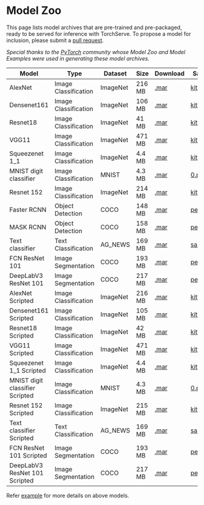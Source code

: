 # Model Zoo

This page lists model archives that are pre-trained and pre-packaged, ready to be served for inference with TorchServe.
To propose a model for inclusion, please submit a [pull request](https://github.com/pytorch/serve/pulls).

*Special thanks to the [PyTorch](https://pytorch.org/) community whose Model Zoo and Model Examples were used in generating these model archives.*


| Model | Type | Dataset | Size | Download | Sample Input| Model mode |
| --- | --- | --- | --- | --- | --- | --- |
| AlexNet | Image Classification | ImageNet | 216 MB | [.mar](https://torchserve.pytorch.org/mar_files/alexnet.mar) | [kitten.jpg](../examples/image_classifier/kitten.jpg) |Eager|
| Densenet161 | Image Classification | ImageNet | 106 MB | [.mar](https://torchserve.pytorch.org/mar_files/densenet161.mar) | [kitten.jpg](../examples/image_classifier/kitten.jpg) |Eager|
| Resnet18 | Image Classification | ImageNet | 41 MB | [.mar](https://torchserve.pytorch.org/mar_files/resnet-18.mar) | [kitten.jpg](../examples/image_classifier/kitten.jpg) |Eager|
| VGG11 | Image Classification | ImageNet | 471 MB | [.mar](https://torchserve.pytorch.org/mar_files/vgg11_v2.mar) | [kitten.jpg](../examples/image_classifier/kitten.jpg) |Eager|
| Squeezenet 1_1 | Image Classification | ImageNet | 4.4 MB | [.mar](https://torchserve.pytorch.org/mar_files/squeezenet1_1.mar) | [kitten.jpg](../examples/image_classifier/kitten.jpg) |Eager|
| MNIST digit classifier | Image Classification | MNIST | 4.3 MB | [.mar](https://torchserve.pytorch.org/mar_files/mnist_v2.mar) | [0.png](../examples/image_classifier/mnist/test_data/0.png) |Eager|
| Resnet 152 |Image Classification | ImageNet | 214 MB | [.mar](https://torchserve.pytorch.org/mar_files/resnet-152-batch_v2.mar) | [kitten.jpg](../examples/image_classifier/kitten.jpg) |Eager|
| Faster RCNN | Object Detection | COCO | 148 MB | [.mar](https://torchserve.pytorch.org/mar_files/fastrcnn.mar) | [persons.jpg](../examples/object_detector/persons.jpg) |Eager|
| MASK RCNN | Object Detection | COCO | 158 MB | [.mar](https://torchserve.pytorch.org/mar_files/maskrcnn.mar) | [persons.jpg](../examples/object_detector/persons.jpg) |Eager|
| Text classifier | Text Classification | AG_NEWS | 169 MB | [.mar](https://torchserve.pytorch.org/mar_files/my_text_classifier_v2.mar) | [sample_text.txt](../examples/text_classification/sample_text.txt) |Eager|
| FCN ResNet 101 | Image Segmentation | COCO | 193 MB | [.mar](https://torchserve.pytorch.org/mar_files/fcn_resnet_101.mar) | [persons.jpg](../examples/image_segmenter/fcn/persons.jpg) |Eager|
| DeepLabV3 ResNet 101 | Image Segmentation | COCO | 217 MB | [.mar](https://torchserve.pytorch.org/mar_files/deeplabv3_resnet_101.mar) | [persons.jpg](https://github.com/pytorch/serve/blob/master/examples/image_segmenter/persons.jpg) |Eager|
| AlexNet Scripted | Image Classification | ImageNet | 216 MB | [.mar](https://torchserve.pytorch.org/mar_files/alexnet_scripted.mar) | [kitten.jpg](../examples/image_classifier/kitten.jpg) |Torchscripted |
| Densenet161 Scripted| Image Classification | ImageNet | 105 MB | [.mar](https://torchserve.pytorch.org/mar_files/densenet161_scripted.mar) | [kitten.jpg](../examples/image_classifier/kitten.jpg) |Torchscripted |
| Resnet18 Scripted| Image Classification | ImageNet | 42 MB | [.mar](https://torchserve.pytorch.org/mar_files/resnet-18_scripted.mar) | [kitten.jpg](../examples/image_classifier/kitten.jpg) |Torchscripted |
| VGG11 Scripted| Image Classification | ImageNet | 471 MB | [.mar](https://torchserve.pytorch.org/mar_files/vgg11_scripted.mar) | [kitten.jpg](../examples/image_classifier/kitten.jpg) |Torchscripted |
| Squeezenet 1_1 Scripted | Image Classification | ImageNet | 4.4 MB | [.mar](https://torchserve.pytorch.org/mar_files/squeezenet1_1_scripted.mar) | [kitten.jpg](../examples/image_classifier/kitten.jpg) |Torchscripted |
| MNIST digit classifier Scripted | Image Classification | MNIST | 4.3 MB | [.mar](https://torchserve.pytorch.org/mar_files/mnist_scripted_v2.mar) | [0.png](../examples/image_classifier/mnist/test_data/0.png) |Torchscripted |
| Resnet 152 Scripted |Image Classification | ImageNet | 215 MB | [.mar](https://torchserve.pytorch.org/mar_files/resnet-152-scripted_v2.mar) | [kitten.jpg](../examples/image_classifier/kitten.jpg) |Torchscripted |
| Text classifier Scripted | Text Classification | AG_NEWS | 169 MB | [.mar](https://torchserve.pytorch.org/mar_files/my_text_classifier_scripted_v2.mar) | [sample_text.txt](../examples/text_classification/sample_text.txt) |Torchscripted |
| FCN ResNet 101 Scripted | Image Segmentation | COCO | 193 MB | [.mar](https://torchserve.pytorch.org/mar_files/fcn_resnet_101_scripted.mar) | [persons.jpg](../examples/image_segmenter/fcn/persons.jpg) |Torchscripted |
| DeepLabV3 ResNet 101 Scripted | Image Segmentation | COCO | 217 MB | [.mar](https://torchserve.pytorch.org/mar_files/deeplabv3_resnet_101_scripted.mar) | [persons.jpg](https://github.com/pytorch/serve/blob/master/examples/image_segmenter/persons.jpg) |Torchscripted |

Refer [example](../examples) for more details on above models.
